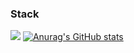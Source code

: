 ### Stack

<!--
**LeenaKim/LeenaKim** is a ✨ _special_ ✨ repository because its `README.md` (this file) appears on your GitHub profile.

Here are some ideas to get you started:


- 🔭 I’m currently working on ...
- 🌱 I’m currently learning ...
- 👯 I’m looking to collaborate on ...
- 🤔 I’m looking for help with ...
- 💬 Ask me about ...
- 📫 How to reach me: ...
- 😄 Pronouns: ...
- ⚡ Fun fact: ...
-->


<a href="" target="_blank"><img src="https://img.shields.io/badge/Java-20c997?style=flat-square&logo=Vimeo&logoColor=white"/></a>
[![Anurag's GitHub stats](https://github-readme-stats.vercel.app/api?username=LeenaKim)](https://github.com/anuraghazra/github-readme-stats)
